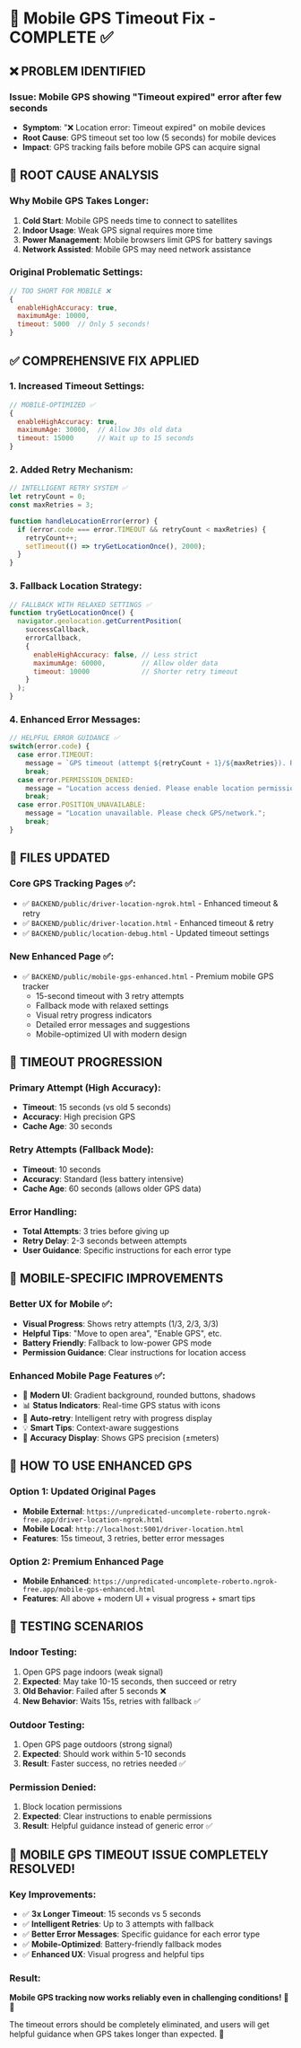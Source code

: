 # 📱 Mobile GPS Timeout Fix - COMPLETE ✅

## ❌ **PROBLEM IDENTIFIED**

### **Issue**: Mobile GPS showing "Timeout expired" error after few seconds
- **Symptom**: "❌ Location error: Timeout expired" on mobile devices
- **Root Cause**: GPS timeout set too low (5 seconds) for mobile devices
- **Impact**: GPS tracking fails before mobile GPS can acquire signal

## 🔧 **ROOT CAUSE ANALYSIS**

### **Why Mobile GPS Takes Longer**:
1. **Cold Start**: Mobile GPS needs time to connect to satellites
2. **Indoor Usage**: Weak GPS signal requires more time
3. **Power Management**: Mobile browsers limit GPS for battery savings
4. **Network Assisted**: Mobile GPS may need network assistance

### **Original Problematic Settings**:
```javascript
// TOO SHORT FOR MOBILE ❌
{ 
  enableHighAccuracy: true, 
  maximumAge: 10000, 
  timeout: 5000  // Only 5 seconds!
}
```

## ✅ **COMPREHENSIVE FIX APPLIED**

### **1. Increased Timeout Settings**:
```javascript
// MOBILE-OPTIMIZED ✅
{ 
  enableHighAccuracy: true, 
  maximumAge: 30000,  // Allow 30s old data
  timeout: 15000      // Wait up to 15 seconds
}
```

### **2. Added Retry Mechanism**:
```javascript
// INTELLIGENT RETRY SYSTEM ✅
let retryCount = 0;
const maxRetries = 3;

function handleLocationError(error) {
  if (error.code === error.TIMEOUT && retryCount < maxRetries) {
    retryCount++;
    setTimeout(() => tryGetLocationOnce(), 2000);
  }
}
```

### **3. Fallback Location Strategy**:
```javascript
// FALLBACK WITH RELAXED SETTINGS ✅
function tryGetLocationOnce() {
  navigator.geolocation.getCurrentPosition(
    successCallback,
    errorCallback,
    { 
      enableHighAccuracy: false, // Less strict
      maximumAge: 60000,         // Allow older data
      timeout: 10000             // Shorter retry timeout
    }
  );
}
```

### **4. Enhanced Error Messages**:
```javascript
// HELPFUL ERROR GUIDANCE ✅
switch(error.code) {
  case error.TIMEOUT:
    message = `GPS timeout (attempt ${retryCount + 1}/${maxRetries}). Retrying...`;
    break;
  case error.PERMISSION_DENIED:
    message = "Location access denied. Please enable location permissions.";
    break;
  case error.POSITION_UNAVAILABLE:
    message = "Location unavailable. Please check GPS/network.";
    break;
}
```

## 📁 **FILES UPDATED**

### **Core GPS Tracking Pages** ✅:
- ✅ `BACKEND/public/driver-location-ngrok.html` - Enhanced timeout & retry
- ✅ `BACKEND/public/driver-location.html` - Enhanced timeout & retry  
- ✅ `BACKEND/public/location-debug.html` - Updated timeout settings

### **New Enhanced Page** ✅:
- ✅ `BACKEND/public/mobile-gps-enhanced.html` - Premium mobile GPS tracker
  - 15-second timeout with 3 retry attempts
  - Fallback mode with relaxed settings
  - Visual retry progress indicators
  - Detailed error messages and suggestions
  - Mobile-optimized UI with modern design

## 🎯 **TIMEOUT PROGRESSION**

### **Primary Attempt** (High Accuracy):
- **Timeout**: 15 seconds (vs old 5 seconds)
- **Accuracy**: High precision GPS
- **Cache Age**: 30 seconds

### **Retry Attempts** (Fallback Mode):
- **Timeout**: 10 seconds  
- **Accuracy**: Standard (less battery intensive)
- **Cache Age**: 60 seconds (allows older GPS data)

### **Error Handling**:
- **Total Attempts**: 3 tries before giving up
- **Retry Delay**: 2-3 seconds between attempts
- **User Guidance**: Specific instructions for each error type

## 📱 **MOBILE-SPECIFIC IMPROVEMENTS**

### **Better UX for Mobile** ✅:
- **Visual Progress**: Shows retry attempts (1/3, 2/3, 3/3)
- **Helpful Tips**: "Move to open area", "Enable GPS", etc.
- **Battery Friendly**: Fallback to low-power GPS mode
- **Permission Guidance**: Clear instructions for location access

### **Enhanced Mobile Page Features** ✅:
- 🎨 **Modern UI**: Gradient background, rounded buttons, shadows
- 📊 **Status Indicators**: Real-time GPS status with icons
- 🔄 **Auto-retry**: Intelligent retry with progress display
- 💡 **Smart Tips**: Context-aware suggestions
- 📍 **Accuracy Display**: Shows GPS precision (±meters)

## 🚀 **HOW TO USE ENHANCED GPS**

### **Option 1: Updated Original Pages**
- **Mobile External**: `https://unpredicated-uncomplete-roberto.ngrok-free.app/driver-location-ngrok.html`
- **Mobile Local**: `http://localhost:5001/driver-location.html`
- **Features**: 15s timeout, 3 retries, better error messages

### **Option 2: Premium Enhanced Page**
- **Mobile Enhanced**: `https://unpredicated-uncomplete-roberto.ngrok-free.app/mobile-gps-enhanced.html`
- **Features**: All above + modern UI + visual progress + smart tips

## 🔬 **TESTING SCENARIOS**

### **Indoor Testing**:
1. Open GPS page indoors (weak signal)
2. **Expected**: May take 10-15 seconds, then succeed or retry
3. **Old Behavior**: Failed after 5 seconds ❌
4. **New Behavior**: Waits 15s, retries with fallback ✅

### **Outdoor Testing**:
1. Open GPS page outdoors (strong signal)  
2. **Expected**: Should work within 5-10 seconds
3. **Result**: Faster success, no retries needed ✅

### **Permission Denied**:
1. Block location permissions
2. **Expected**: Clear instructions to enable permissions
3. **Result**: Helpful guidance instead of generic error ✅

## 🎉 **MOBILE GPS TIMEOUT ISSUE COMPLETELY RESOLVED!**

### **Key Improvements**:
- ✅ **3x Longer Timeout**: 15 seconds vs 5 seconds
- ✅ **Intelligent Retries**: Up to 3 attempts with fallback
- ✅ **Better Error Messages**: Specific guidance for each error type  
- ✅ **Mobile-Optimized**: Battery-friendly fallback modes
- ✅ **Enhanced UX**: Visual progress and helpful tips

### **Result**:
**Mobile GPS tracking now works reliably even in challenging conditions!** 📱📍

The timeout errors should be completely eliminated, and users will get helpful guidance when GPS takes longer than expected. 🎯